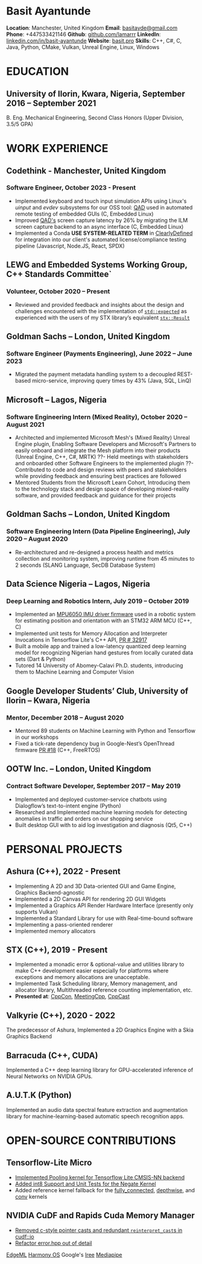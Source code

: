 # Basit Ayantunde

**Location**: Manchester, United Kingdom
**Email**: [basitayde@gmail.com](mailto:basitayde@gmail.com)
**Phone**: +447533421146
**Github**: [github.com/lamarrr](github.com/lamarrr)
**LinkedIn**: [linkedin.com/in/basit-ayantunde](linkedin.com/in/basit-ayantunde)
**Website**: [basit.pro](https://basit.pro)
**Skills**: C++, C#, C, Java, Python, CMake, Vulkan, Unreal Engine, Linux, Windows


# EDUCATION

## University of Ilorin, Kwara, Nigeria, September 2016 – September 2021

B. Eng. Mechanical Engineering, Second Class Honors (Upper Division, 3.5/5 GPA)

# WORK EXPERIENCE

## Codethink - Manchester, United Kingdom

### Software Engineer, October 2023 - Present

- Implemented keyboard and touch input simulation APIs using Linux's _uinput_ and _evdev_ subsystems for our OSS tool: [QAD](https://gitlab.com/CodethinkLabs/qad/qad) used in automated remote testing of embedded GUIs (C, Embedded Linux)
- Improved [QAD's](https://gitlab.com/CodethinkLabs/qad/qad) screen capture latency by 26% by migrating the ILM screen capture backend to an async interface (C, Embedded Linux)
- Implemented a Conda **USE SYSTEM-RELATED TERM** in [ClearlyDefined](https://github.com/clearlydefined/crawler/pull/532) for integration into our client's automated license/compliance testing pipeline  (Javascript, Node.JS, React, SPDX) 

## LEWG and Embedded Systems Working Group, C++ Standards Committee`

### Volunteer, October 2020 – Present

- Reviewed and provided feedback and insights about the design and challenges encountered with the implementation of [`std::expected`](https://www.open-std.org/jtc1/sc22/wg21/docs/papers/2018/p0323r5.html) as experienced with the users of my STX library’s equivalent [`stx::Result`](https://basit.pro/STX/structstx_1_1Result.html)

## Goldman Sachs – London, United Kingdom

### Software Engineer (Payments Engineering), June 2022 – June 2023

- Migrated the payment metadata handling system to a decoupled REST-based micro-service, improving query times by 43% (Java, SQL, LinQ)

## Microsoft – Lagos, Nigeria

### Software Engineering Intern (Mixed Reality), October 2020 – August 2021

- Architected and implemented Microsoft Mesh's (Mixed Reality) Unreal Engine plugin, Enabling Software Developers and Microsoft's Partners to easily onboard and integrate the Mesh platform into their products (Unreal Engine, C++, C#, MRTK)
  ??- Held meetings with stakeholders and onboarded other Software Engineers to the implemented plugin
  ??- Contributed to code and design reviews with peers and stakeholders while providing feedback and ensuring best practices are followed
- Mentored Students from the Microsoft Learn Cohort, Introducing them to the technology stack and design space of developing mixed-reality software, and provided feedback and guidance for their projects

## Goldman Sachs – London, United Kingdom

### Software Engineering Intern (Data Pipeline Engineering), July 2020 – August 2020

- Re-architectured and re-designed a process health and metrics collection and monitoring system, improving runtime from 45 minutes to 2 seconds (SLANG Language, SecDB Database System)

## Data Science Nigeria – Lagos, Nigeria

### Deep Learning and Robotics Intern, July 2019 – October 2019

- Implemented an [MPU6050 IMU driver firmware](https://github.com/lamarrr/MPU60X0) used in a robotic system for estimating position and orientation with an STM32 ARM MCU (C++, C)
- Implemented unit tests for Memory Allocation and Interpreter Invocations in Tensorflow Lite's C++ API, [PR # 32917]()
- Built a mobile app and trained a low-latency quantized deep learning model for recognizing Nigerian hand gestures from locally curated data sets (Dart & Python)
- Tutored 14 University of Abomey-Calavi Ph.D. students, introducing them to Machine Learning and Computer Vision

## Google Developer Students’ Club, University of Ilorin – Kwara, Nigeria

### Mentor, December 2018 – August 2020

- Mentored 89 students on Machine Learning with Python and Tensorflow in our workshops
- Fixed a tick-rate dependency bug in Google-Nest’s OpenThread firmware [PR #18]() (C++, FreeRTOS)

## OOTW Inc. – London, United Kingdom

### Contract Software Developer, September 2017 – May 2019

- Implemented and deployed customer-service chatbots using Dialogflow’s text-to-intent engine (Python)
- Researched and Implemented machine learning models for detecting anomalies in traffic and orders on our shopping service
- Built desktop GUI with to aid log investigation and diagnosis (Qt5, C++)

# PERSONAL PROJECTS

## Ashura (C++), 2022 - Present

- Implementing A 2D and 3D Data-oriented GUI and Game Engine, Graphics Backend-agnostic
- Implemented a 2D Canvas API for rendering 2D GUI Widgets
- Implemented a Graphics API Render Hardware Interface (presently only supports Vulkan)
- Implemented a Standard Library for use with Real-time-bound software
- Implementing a pass-oriented renderer
- Implemented memory allocators

## STX (C++), 2019 - Present

- Implemented a monadic error & optional-value and utilities library to make C++ development easier especially for platforms where exceptions and memory allocations are unacceptable.
- Implemented Task Scheduling library, Memory management, and allocator library, Multithreaded reference counting implementation, etc.
- **Presented at**: [CppCon](https://www.youtube.com/watch?v=MpWtS_I_pJI), [MeetingCpp](https://www.youtube.com/watch?v=8CZhJa8UJk0&t=2s), [CppCast](https://www.youtube.com/watch?app=desktop&v=Z3t0BW-PuG4)

## Valkyrie (C++), 2020 - 2022

The predecessor of Ashura, Implemented a 2D Graphics Engine with a Skia Graphics Backend

## Barracuda (C++, CUDA)

Implemented a C++ deep learning library for GPU-accelerated inference of Neural Networks on NVIDIA GPUs.

## A.U.T.K (Python)

Implemented an audio data spectral feature extraction and augmentation library for machine-learning-based automatic speech recognition apps.

# OPEN-SOURCE CONTRIBUTIONS

## Tensorflow-Lite Micro

- [Implemented Pooling kernel for Tensorflow Lite CMSIS-NN backend](https://github.com/tensorflow/tensorflow/pull/34145)
- [Added int8 Support and Unit Tests for the Negate Kernel]()
- Added reference kernel fallback for the [fully_connected](https://github.com/tensorflow/tensorflow/pull/34168), [depthwise](https://github.com/tensorflow/tensorflow/pull/34167), and [conv](https://github.com/tensorflow/tensorflow/pull/34164) kernels

## NVIDIA CuDF and Rapids Cuda Memory Manager

- [Removed c-style pointer casts and redundant `reinterpret_cast`s in cudf::io](https://github.com/rapidsai/cudf/pull/6386)
- [Refactor error.hpp out of detail](https://github.com/rapidsai/rmm/pull/1439)


[EdgeML]()
[Harmony OS]()
Google's [Iree]()
[Mediapipe]()
